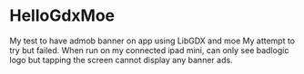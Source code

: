 # HelloGdxMoe
My test to have admob banner on app using LibGDX and moe
My attempt to try but failed. When run on my connected ipad mini, can only see badlogic logo but tapping the screen cannot
display any banner ads.
